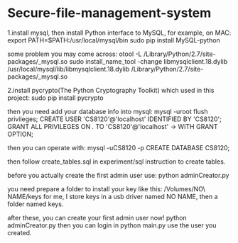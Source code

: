 # Secure-file-management-system
1.install mysql, then install Python interface to MySQL,
for example, on MAC:
export PATH=$PATH:/usr/local/mysql/bin
sudo pip install MySQL-python 

some problem you may come across:
otool -L /Library/Python/2.7/site-packages/_mysql.so
sudo install_name_tool -change libmysqlclient.18.dylib /usr/local/mysql/lib/libmysqlclient.18.dylib /Library/Python/2.7/site-packages/_mysql.so

2.install pycrypto(The Python Cryptography Toolkit) which used in this project:
sudo pip install pycrypto

then you need add your database info into mysql:
mysql -uroot
flush privileges;
CREATE USER 'CS8120'@'localhost' IDENTIFIED BY 'CS8120';
GRANT ALL PRIVILEGES ON *.* TO 'CS8120'@'localhost'
    -> WITH GRANT OPTION;

then you can operate with:
mysql -uCS8120 -p
CREATE DATABASE CS8120;

then follow create_tables.sql in experiment/sql instruction to create tables.

before you actually create the first admin user use:
python adminCreator.py 

you need prepare a folder to install your key like this:
/Volumes/NO\ NAME/keys
for me, I store keys in a usb driver named NO NAME, then a folder named keys.

after these, you can create your first admin user now!
python adminCreator.py
then you can login in
python main.py use the user you created.
